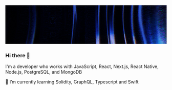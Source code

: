 <img src="https://github.com/jinsley8/jinsley8/blob/main/github-banner.jpg" alt="jinsley8 - developer" />

### Hi there 👋

I'm a developer who works with JavaScript, React, Next.js, React Native, Node.js, PostgreSQL, and MongoDB

🌱 I’m currently learning Solidity, GraphQL, Typescript and Swift
